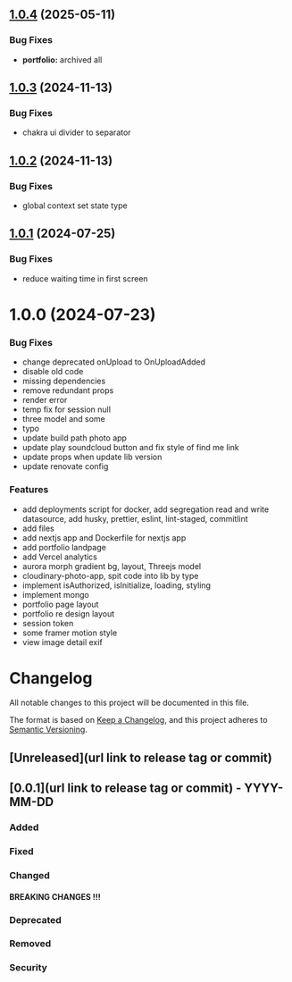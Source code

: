 ## [1.0.4](https://github.com/destngx/monorepo/compare/v1.0.3...v1.0.4) (2025-05-11)

### Bug Fixes

- **portfolio:** archived all

## [1.0.3](https://github.com/destngx/monorepo/compare/v1.0.2...v1.0.3) (2024-11-13)

### Bug Fixes

- chakra ui divider to separator

## [1.0.2](https://github.com/destngx/monorepo/compare/v1.0.1...v1.0.2) (2024-11-13)

### Bug Fixes

- global context set state type

## [1.0.1](https://github.com/destngx/monorepo/compare/v1.0.0...v1.0.1) (2024-07-25)

### Bug Fixes

- reduce waiting time in first screen

# 1.0.0 (2024-07-23)

### Bug Fixes

- change deprecated onUpload to OnUploadAdded
- disable old code
- missing dependencies
- remove redundant props
- render error
- temp fix for session null
- three model and some
- typo
- update build path photo app
- update play soundcloud button and fix style of find me link
- update props when update lib version
- update renovate config

### Features

- add deployments script for docker, add segregation read and write datasource, add husky, prettier, eslint, lint-staged, commitlint
- add files
- add nextjs app and Dockerfile for nextjs app
- add portfolio landpage
- add Vercel analytics
- aurora morph gradient bg, layout, Threejs model
- cloudinary-photo-app, spit code into lib by type
- implement isAuthorized, isInitialize, loading, styling
- implement mongo
- portfolio page layout
- portfolio re design layout
- session token
- some framer motion style
- view image detail exif

# Changelog

All notable changes to this project will be documented in this file.

The format is based on [Keep a Changelog](https://keepachangelog.com/en/1.0.0/),
and this project adheres to [Semantic Versioning](https://semver.org/spec/v2.0.0.html).

## [Unreleased](url link to release tag or commit)

## [0.0.1](url link to release tag or commit) - YYYY-MM-DD

### Added

### Fixed

### Changed

#### BREAKING CHANGES !!!

### Deprecated

### Removed

### Security
